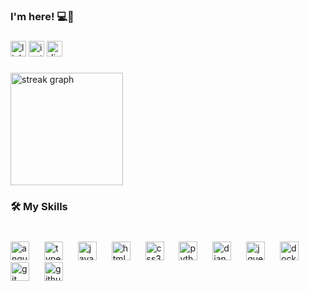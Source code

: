 <h3 align="left">I'm here! 💻🎯</h3>

###

<div align="left">
  <img src="https://img.shields.io/static/v1?message=LinkedIn&logo=linkedin&label=&color=0077B5&logoColor=white&labelColor=&style=for-the-badge" height="25" alt="linkedin logo"  />
  <img src="https://img.shields.io/static/v1?message=Instagram&logo=instagram&label=&color=E4405F&logoColor=white&labelColor=&style=for-the-badge" height="25" alt="instagram logo"  />
  <img src="https://img.shields.io/static/v1?message=Discord&logo=discord&label=&color=7289DA&logoColor=white&labelColor=&style=for-the-badge" height="25" alt="discord logo"  />
</div>

###

<div align="left">
  <img src="https://streak-stats.demolab.com?user=higorlim4&locale=en&mode=weekly&theme=rose_pine&hide_border=true&border_radius=10&order=3" height="180" alt="streak graph"  />
</div>

###

<h3 align="left">🛠 My Skills</h3>

###

<br clear="both">

<div align="left">
  <img src="https://cdn.simpleicons.org/angular/DD0031" height="30" alt="angularjs logo"  />
  <img width="16" />
  <img src="https://cdn.simpleicons.org/typescript/3178C6" height="30" alt="typescript logo"  />
  <img width="16" />
  <img src="https://cdn.simpleicons.org/javascript/F7DF1E" height="30" alt="javascript logo"  />
  <img width="16" />
  <img src="https://cdn.simpleicons.org/html5/E34F26" height="30" alt="html5 logo"  />
  <img width="16" />
  <img src="https://cdn.simpleicons.org/css3/1572B6" height="30" alt="css3 logo"  />
  <img width="16" />
  <img src="https://cdn.simpleicons.org/python/3776AB" height="30" alt="python logo"  />
  <img width="16" />
  <img src="https://cdn.simpleicons.org/django/092E20" height="30" alt="django logo"  />
  <img width="16" />
  <img src="https://cdn.simpleicons.org/jquery/0769AD" height="30" alt="jquery logo"  />
  <img width="16" />
  <img src="https://cdn.simpleicons.org/docker/2496ED" height="30" alt="docker logo"  />
  <img width="16" />
  <img src="https://cdn.simpleicons.org/git/F05032" height="30" alt="git logo"  />
  <img width="16" />
  <img src="https://cdn.simpleicons.org/github/181717" height="30" alt="github logo"  />
</div>

###
